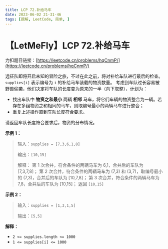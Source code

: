 ```yaml
---
title: LCP 72.补给马车
date: 2023-06-02 21-31-46
tags: [题解, LeetCode, 简单, ]
---
```


# 【LetMeFly】LCP 72.补给马车

力扣题目链接：[https://leetcode.cn/problems/hqCnmP/](https://leetcode.cn/problems/hqCnmP/)

远征队即将开启未知的冒险之旅，不过在此之前，将对补给车队进行最后的检查。`supplies[i]` 表示编号为 `i` 的补给马车装载的物资数量。
考虑到车队过长容易被野兽偷袭，他们决定将车队的长度变为原来的一半（向下取整），计划为：
- 找出车队中 **物资之和最小** 两辆 **相邻** 马车，将它们车辆的物资整合为一辆。若存在多组物资之和相同的马车，则取编号最小的两辆马车进行整合；
- 重复上述操作直到车队长度符合要求。

请返回车队长度符合要求后，物资的分布情况。

**示例 1：**
>输入：`supplies = [7,3,6,1,8]`
>
>输出：`[10,15]`
>
>解释：
> 第 1 次合并，符合条件的两辆马车为 6,1，合并后的车队为 [7,3,7,8]；
> 第 2 次合并，符合条件的两辆马车为 (7,3) 和 (3,7)，取编号最小的 (7,3)，合并后的车队为 [10,7,8]；
> 第 3 次合并，符合条件的两辆马车为 7,8，合并后的车队为 [10,15]；
>返回 `[10,15]`

**示例 2：**
>输入：`supplies = [1,3,1,5]`
>
>输出：`[5,5]`

**解释：**
- `2 <= supplies.length <= 1000`
- `1 <= supplies[i] <= 1000`

    
